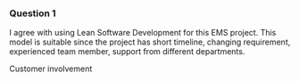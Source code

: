 ### Question 1

I agree with using Lean Software Development for this EMS project. This model is suitable since the project has short timeline, changing requirement, experienced team member, support from different departments.

Customer involvement
